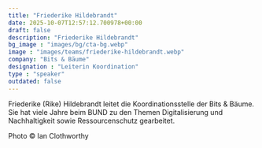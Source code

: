 ```yaml
---
title: "Friederike Hildebrandt"
date: 2025-10-07T12:57:12.700978+00:00
draft: false
description: "Friederike Hildebrandt"
bg_image : "images/bg/cta-bg.webp"
image : "images/teams/friederike-hildebrandt.webp"
company: "Bits & Bäume"
designation : "Leiterin Koordination"
type : "speaker"
outdated: false
---
```


Friederike (Rike) Hildebrandt leitet die Koordinationsstelle der Bits & Bäume. Sie hat viele Jahre beim BUND zu den Themen Digitalisierung und Nachhaltigkeit sowie Ressourcenschutz gearbeitet.

Photo © Ian Clothworthy
